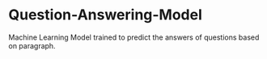 # Question-Answering-Model
Machine Learning Model trained to predict the answers of questions based on paragraph.
